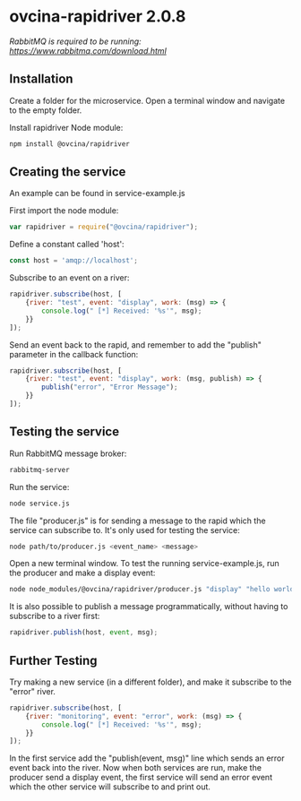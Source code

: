# ovcina-rapidriver 2.0.8

*RabbitMQ is required to be running: https://www.rabbitmq.com/download.html*

## Installation
Create a folder for the microservice. Open a terminal window and navigate to the empty folder.

Install rapidriver Node module:
```bash
npm install @ovcina/rapidriver
```

## Creating the service
An example can be found in service-example.js

First import the node module: 
```javascript
var rapidriver = require("@ovcina/rapidriver");
```

Define a constant called 'host':
```javascript
const host = 'amqp://localhost';
```

Subscribe to an event on a river: 
```javascript
rapidriver.subscribe(host, [
    {river: "test", event: "display", work: (msg) => {
        console.log(" [*] Received: '%s'", msg); 
    }}
]);
```

Send an event back to the rapid, and remember to add the "publish" parameter in the callback function:
```javascript
rapidriver.subscribe(host, [
    {river: "test", event: "display", work: (msg, publish) => {
        publish("error", "Error Message"); 
    }}
]);
```

## Testing the service

Run RabbitMQ message broker:
```bash
rabbitmq-server
```

Run the service:
```bash
node service.js
```

The file "producer.js" is for sending a message to the rapid which the service can subscribe to.
It's only used for testing the service:
```bash
node path/to/producer.js <event_name> <message>
```

Open a new terminal window.
To test the running service-example.js, run the producer and make a display event:
```bash
node node_modules/@ovcina/rapidriver/producer.js "display" "hello world"
```

It is also possible to publish a message programmatically, without having to subscribe to a river first:
```javascript
rapidriver.publish(host, event, msg);
```

## Further Testing

Try making a new service (in a different folder), and make it subscribe to the "error" river.
```javascript
rapidriver.subscribe(host, [
    {river: "monitoring", event: "error", work: (msg) => {
        console.log(" [*] Received: '%s'", msg); 
    }}
]);
```

In the first service add the "publish(event, msg)" line which sends an error event back into the river.
Now when both services are run, make the producer send a display event, the first service will send an error event which the other service will subscribe to and print out.

